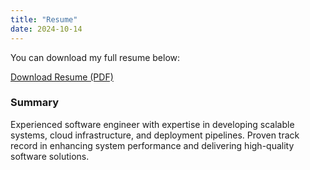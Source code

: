 ```yaml
---
title: "Resume"
date: 2024-10-14
---
```



You can download my full resume below:

[Download Resume (PDF)](https://drive.google.com/file/d/1FyeGiS2bf1bj6E_TErteWeXD2y4yPtQK/view?usp=sharing)

### Summary

Experienced software engineer with expertise in developing scalable systems, cloud infrastructure, and deployment pipelines. Proven track record in enhancing system performance and delivering high-quality software solutions.
